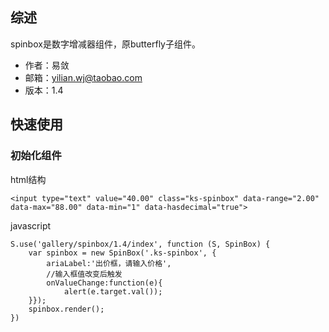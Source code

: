 ## 综述

spinbox是数字增减器组件，原butterfly子组件。

* 作者：易敛
* 邮箱：yilian.wj@taobao.com
* 版本：1.4

## 快速使用

### 初始化组件

html结构

    <input type="text" value="40.00" class="ks-spinbox" data-range="2.00" data-max="88.00" data-min="1" data-hasdecimal="true">

javascript

    S.use('gallery/spinbox/1.4/index', function (S, SpinBox) {
        var spinbox = new SpinBox('.ks-spinbox', {
            ariaLabel:'出价框，请输入价格',
            //输入框值改变后触发
            onValueChange:function(e){
                alert(e.target.val());
        }});
        spinbox.render();
    })
